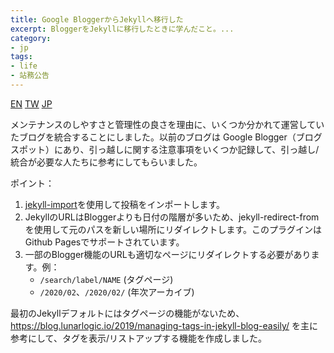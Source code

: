 ```yaml
---
title: Google BloggerからJekyllへ移行した
excerpt: BloggerをJekyllに移行したときに学んだこと。...
category:
- jp
tags:
- life
- 站務公告
---
```


<a href="{% link _posts/2021-03-07-migrate-google-blogger-to-jekyll-en.md %}" title="Migrate from Google blogger to Jekyll" class="lang-btn">EN</a>
<a href="{% link _posts/2021-03-07-migrate-google-blogger-to-jekyll.md %}" title="從 Google blogger 搬家到 Jekyll" class="lang-btn">TW</a>
<a href="{% link _posts/2021-03-07-migrate-google-blogger-to-jekyll-jp.md %}" title="Google BloggerからJekyllへ移行した" class="lang-btn lang-current">JP</a>

メンテナンスのしやすさと管理性の良さを理由に、いくつか分かれて運営していたブログを統合することにしました。以前のブログは Google Blogger（ブログスポット）にあり、引っ越しに関する注意事項をいくつか記録して、引っ越し/統合が必要な人たちに参考にしてもらいました。

ポイント：

1. [jekyll-import](https://import.jekyllrb.com/docs/blogger/)を使用して投稿をインポートします。
2. JekyllのURLはBloggerよりも日付の階層が多いため、jekyll-redirect-fromを使用して元のパスを新しい場所にリダイレクトします。このプラグインはGithub Pagesでサポートされています。
3. 一部のBlogger機能のURLも適切なページにリダイレクトする必要があります。例：
    - `/search/label/NAME` (タグページ)
    - `/2020/02`、`/2020/02/` (年次アーカイブ)

最初のJekyllデフォルトにはタグページの機能がないため、https://blog.lunarlogic.io/2019/managing-tags-in-jekyll-blog-easily/ を主に参考にして、タグを表示/リストアップする機能を作成しました。

